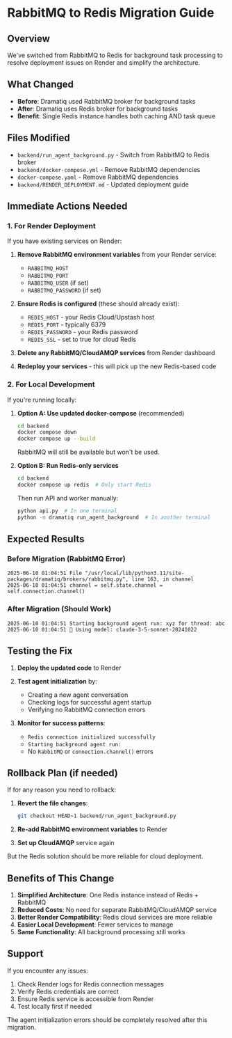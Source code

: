 # RabbitMQ to Redis Migration Guide

## Overview
We've switched from RabbitMQ to Redis for background task processing to resolve deployment issues on Render and simplify the architecture.

## What Changed
- **Before**: Dramatiq used RabbitMQ broker for background tasks
- **After**: Dramatiq uses Redis broker for background tasks
- **Benefit**: Single Redis instance handles both caching AND task queue

## Files Modified
- `backend/run_agent_background.py` - Switch from RabbitMQ to Redis broker
- `backend/docker-compose.yml` - Remove RabbitMQ dependencies  
- `docker-compose.yaml` - Remove RabbitMQ dependencies
- `backend/RENDER_DEPLOYMENT.md` - Updated deployment guide

## Immediate Actions Needed

### 1. For Render Deployment
If you have existing services on Render:

1. **Remove RabbitMQ environment variables** from your Render service:
   - `RABBITMQ_HOST`
   - `RABBITMQ_PORT`
   - `RABBITMQ_USER` (if set)
   - `RABBITMQ_PASSWORD` (if set)

2. **Ensure Redis is configured** (these should already exist):
   - `REDIS_HOST` - your Redis Cloud/Upstash host
   - `REDIS_PORT` - typically 6379
   - `REDIS_PASSWORD` - your Redis password
   - `REDIS_SSL` - set to true for cloud Redis

3. **Delete any RabbitMQ/CloudAMQP services** from Render dashboard

4. **Redeploy your services** - this will pick up the new Redis-based code

### 2. For Local Development
If you're running locally:

1. **Option A: Use updated docker-compose** (recommended)
   ```bash
   cd backend
   docker compose down
   docker compose up --build
   ```
   RabbitMQ will still be available but won't be used.

2. **Option B: Run Redis-only services**
   ```bash
   cd backend
   docker compose up redis  # Only start Redis
   ```
   Then run API and worker manually:
   ```bash
   python api.py  # In one terminal
   python -m dramatiq run_agent_background  # In another terminal
   ```

## Expected Results

### Before Migration (RabbitMQ Error)
```
2025-06-10 01:04:51 File "/usr/local/lib/python3.11/site-packages/dramatiq/brokers/rabbitmq.py", line 163, in channel
2025-06-10 01:04:51 channel = self.state.channel = self.connection.channel()
```

### After Migration (Should Work)
```
2025-06-10 01:04:51 Starting background agent run: xyz for thread: abc
2025-06-10 01:04:51 🚀 Using model: claude-3-5-sonnet-20241022
```

## Testing the Fix

1. **Deploy the updated code** to Render
2. **Test agent initialization** by:
   - Creating a new agent conversation
   - Checking logs for successful agent startup
   - Verifying no RabbitMQ connection errors

3. **Monitor for success patterns**:
   - `Redis connection initialized successfully`
   - `Starting background agent run:`
   - No `RabbitMQ` or `connection.channel()` errors

## Rollback Plan (if needed)

If for any reason you need to rollback:

1. **Revert the file changes**:
   ```bash
   git checkout HEAD~1 backend/run_agent_background.py
   ```

2. **Re-add RabbitMQ environment variables** to Render

3. **Set up CloudAMQP** service again

But the Redis solution should be more reliable for cloud deployment.

## Benefits of This Change

1. **Simplified Architecture**: One Redis instance instead of Redis + RabbitMQ
2. **Reduced Costs**: No need for separate RabbitMQ/CloudAMQP service
3. **Better Render Compatibility**: Redis cloud services are more reliable
4. **Easier Local Development**: Fewer services to manage
5. **Same Functionality**: All background processing still works

## Support

If you encounter any issues:
1. Check Render logs for Redis connection messages
2. Verify Redis credentials are correct
3. Ensure Redis service is accessible from Render
4. Test locally first if needed

The agent initialization errors should be completely resolved after this migration. 